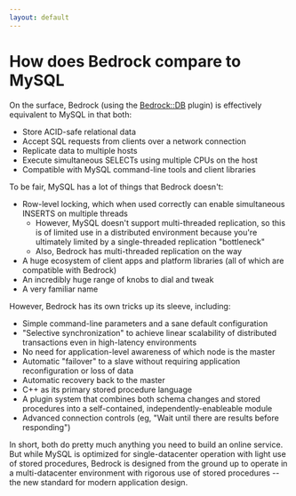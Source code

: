 ```yaml
---
layout: default
---
```

# How does Bedrock compare to MySQL
On the surface, Bedrock (using the [Bedrock::DB](http://bedrockdb.com/db.html) plugin) is effectively equivalent to MySQL in that both:

* Store ACID-safe relational data
* Accept SQL requests from clients over a network connection
* Replicate data to multiple hosts
* Execute simultaneous SELECTs using multiple CPUs on the host
* Compatible with MySQL command-line tools and client libraries

To be fair, MySQL has a lot of things that Bedrock doesn't:

* Row-level locking, which when used correctly can enable simultaneous INSERTS on multiple threads
  * However, MySQL doesn't support multi-threaded replication, so this is of limited use in a distributed environment because you're ultimately limited by a single-threaded replication "bottleneck"
  * Also, Bedrock has multi-threaded replication on the way
* A huge ecosystem of client apps and platform libraries (all of which are compatible with Bedrock)
* An incredibly huge range of knobs to dial and tweak
* A very familiar name

However, Bedrock has its own tricks up its sleeve, including:

* Simple command-line parameters and a sane default configuration
* "Selective synchronization" to achieve linear scalability of distributed transactions even in high-latency environments 
* No need for application-level awareness of which node is the master
* Automatic "failover" to a slave without requiring application reconfiguration or loss of data
* Automatic recovery back to the master
* C++ as its primary stored procedure language
* A plugin system that combines both schema changes and stored procedures into a self-contained, independently-enableable module
* Advanced connection controls (eg, "Wait until there are results before responding")

In short, both do pretty much anything you need to build an online service.  But while MySQL is optimized for single-datacenter operation with light use of stored procedures, Bedrock is designed from the ground up to operate in a multi-datacenter environment with rigorous use of stored procedures -- the new standard for modern application design.
